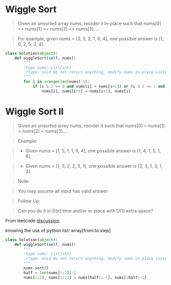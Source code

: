 # Wiggle Sort

> Given an unsorted array nums, reorder it in-place such that nums[0] <= nums[1] >= nums[2] <= nums[3]....

> For example, given nums = [3, 5, 2, 1, 6, 4], one possible answer is [1, 6, 2, 5, 3, 4].

```Python
class Solution(object):
    def wiggleSort(self, nums):
        """
        :type nums: List[int]
        :rtype: void Do not return anything, modify nums in-place instead.
        """
        for i in xrange(len(nums)-1):
            if (i % 2 == 0 and nums[i] > nums[i+1]) or (i % 2 == 1 and nums[i] < nums[i+1]):
                nums[i], nums[i+1] = nums[i+1], nums[i]
```

# Wiggle Sort II

> Given an unsorted array nums, reorder it such that nums[0] < nums[1] > nums[2] < nums[3]....

> Example:

> * Given nums = [1, 5, 1, 1, 6, 4], one possible answer is [1, 4, 1, 5, 1, 6]. 

> * Given nums = [1, 3, 2, 2, 3, 1], one possible answer is [2, 3, 1, 3, 1, 2].

> Note:

> You may assume all input has valid answer.

> Follow Up:

> Can you do it in O(n) time and/or in-place with O(1) extra space?

From leetcode [discussion](https://discuss.leetcode.com/topic/32861/3-lines-python-with-explanation-proof).

knowing the use of python list: array[from:to:step]

```Python
class Solution(object):
    def wiggleSort(self, nums):
        """
        :type nums: List[int]
        :rtype: void Do not return anything, modify nums in-place instead.
        """
        nums.sort()
        half = len(nums[::2])-1
        nums[::2], nums[1::2] = nums[half::-1], nums[:half:-1]
```

